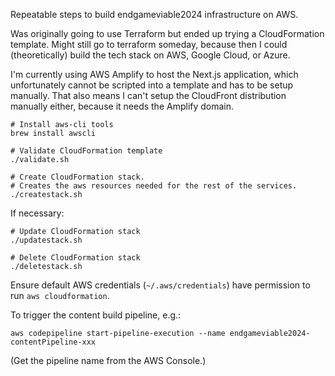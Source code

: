 Repeatable steps to build endgameviable2024 infrastructure on AWS.

Was originally going to use Terraform but ended up trying a CloudFormation template. Might still go to terraform someday,
because then I could (theoretically) build the tech stack on AWS,
Google Cloud, or Azure.

I'm currently using AWS Amplify to host the Next.js application,
which unfortunately cannot be scripted into a template and has
to be setup manually. That also means I can't setup the CloudFront
distribution manually either, because it needs the Amplify domain.

```
# Install aws-cli tools
brew install awscli

# Validate CloudFormation template
./validate.sh

# Create CloudFormation stack.
# Creates the aws resources needed for the rest of the services.
./createstack.sh
```

If necessary:

```
# Update CloudFormation stack
./updatestack.sh

# Delete CloudFormation stack
./deletestack.sh
```

Ensure default AWS credentials (`~/.aws/credentials`) have permission to run `aws cloudformation`.

To trigger the content build pipeline, e.g.:

```
aws codepipeline start-pipeline-execution --name endgameviable2024-contentPipeline-xxx
```

(Get the pipeline name from the AWS Console.)
